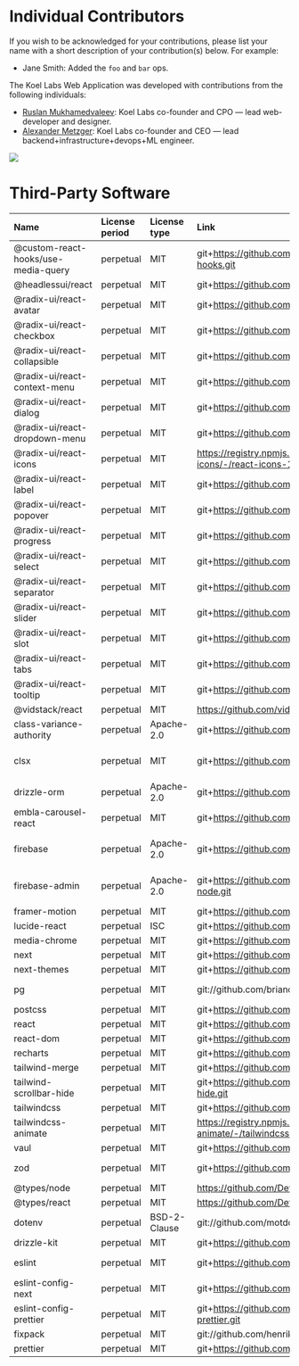 # Individual Contributors

If you wish to be acknowledged for your contributions, please list your name
with a short description of your contribution(s) below. For example:

- Jane Smith: Added the `foo` and `bar` ops.

The Koel Labs Web Application was developed with contributions from the following individuals:

- [Ruslan Mukhamedvaleev](https://www.ruslan.in/): Koel Labs co-founder and CPO — lead web-developer and designer.
- [Alexander Metzger](https://www.linkedin.com/in/alexander-le-metzger): Koel Labs co-founder and CEO — lead backend+infrastructure+devops+ML engineer.

<a href="https://github.com/KoelLabs/webapp/graphs/contributors">
  <img class="dark-light" src="https://contrib.rocks/image?repo=KoelLabs/webapp&anon=0&columns=20&max=100&r=true" />
</a>

# Third-Party Software

| Name                                | License period | License type | Link                                                                           | Author                                                                |
| :---------------------------------- | :------------- | :----------- | :----------------------------------------------------------------------------- | :-------------------------------------------------------------------- |
| @custom-react-hooks/use-media-query | perpetual      | MIT          | git+https://github.com/djkepa/custom-react-hooks.git                           | Bane Grozdanovic <banegrozdanovic@gmail.com>                          |
| @headlessui/react                   | perpetual      | MIT          | git+https://github.com/tailwindlabs/headlessui.git                             | n/a                                                                   |
| @radix-ui/react-avatar              | perpetual      | MIT          | git+https://github.com/radix-ui/primitives.git                                 | n/a                                                                   |
| @radix-ui/react-checkbox            | perpetual      | MIT          | git+https://github.com/radix-ui/primitives.git                                 | n/a                                                                   |
| @radix-ui/react-collapsible         | perpetual      | MIT          | git+https://github.com/radix-ui/primitives.git                                 | n/a                                                                   |
| @radix-ui/react-context-menu        | perpetual      | MIT          | git+https://github.com/radix-ui/primitives.git                                 | n/a                                                                   |
| @radix-ui/react-dialog              | perpetual      | MIT          | git+https://github.com/radix-ui/primitives.git                                 | n/a                                                                   |
| @radix-ui/react-dropdown-menu       | perpetual      | MIT          | git+https://github.com/radix-ui/primitives.git                                 | n/a                                                                   |
| @radix-ui/react-icons               | perpetual      | MIT          | https://registry.npmjs.org/@radix-ui/react-icons/-/react-icons-1.3.2.tgz       | n/a                                                                   |
| @radix-ui/react-label               | perpetual      | MIT          | git+https://github.com/radix-ui/primitives.git                                 | n/a                                                                   |
| @radix-ui/react-popover             | perpetual      | MIT          | git+https://github.com/radix-ui/primitives.git                                 | n/a                                                                   |
| @radix-ui/react-progress            | perpetual      | MIT          | git+https://github.com/radix-ui/primitives.git                                 | n/a                                                                   |
| @radix-ui/react-select              | perpetual      | MIT          | git+https://github.com/radix-ui/primitives.git                                 | n/a                                                                   |
| @radix-ui/react-separator           | perpetual      | MIT          | git+https://github.com/radix-ui/primitives.git                                 | n/a                                                                   |
| @radix-ui/react-slider              | perpetual      | MIT          | git+https://github.com/radix-ui/primitives.git                                 | n/a                                                                   |
| @radix-ui/react-slot                | perpetual      | MIT          | git+https://github.com/radix-ui/primitives.git                                 | n/a                                                                   |
| @radix-ui/react-tabs                | perpetual      | MIT          | git+https://github.com/radix-ui/primitives.git                                 | n/a                                                                   |
| @radix-ui/react-tooltip             | perpetual      | MIT          | git+https://github.com/radix-ui/primitives.git                                 | n/a                                                                   |
| @vidstack/react                     | perpetual      | MIT          | https://github.com/vidstack/player.git                                         | n/a                                                                   |
| class-variance-authority            | perpetual      | Apache-2.0   | git+https://github.com/joe-bell/cva.git                                        | Joe Bell (https://joebell.co.uk)                                      |
| clsx                                | perpetual      | MIT          | git+https://github.com/lukeed/clsx.git                                         | Luke Edwards luke.edwards05@gmail.com https://lukeed.com              |
| drizzle-orm                         | perpetual      | Apache-2.0   | git+https://github.com/drizzle-team/drizzle-orm.git                            | Drizzle Team                                                          |
| embla-carousel-react                | perpetual      | MIT          | git+https://github.com/davidjerleke/embla-carousel                             | David Jerleke                                                         |
| firebase                            | perpetual      | Apache-2.0   | git+https://github.com/firebase/firebase-js-sdk.git                            | Firebase <firebase-support@google.com> (https://firebase.google.com/) |
| firebase-admin                      | perpetual      | Apache-2.0   | git+https://github.com/firebase/firebase-admin-node.git                        | Firebase <firebase-support@google.com> (https://firebase.google.com/) |
| framer-motion                       | perpetual      | MIT          | git+https://github.com/motiondivision/motion.git                               | Framer                                                                |
| lucide-react                        | perpetual      | ISC          | git+https://github.com/lucide-icons/lucide.git                                 | Eric Fennis                                                           |
| media-chrome                        | perpetual      | MIT          | git+https://github.com/muxinc/media-chrome.git                                 | @muxinc                                                               |
| next                                | perpetual      | MIT          | git+https://github.com/vercel/next.js.git                                      | n/a                                                                   |
| next-themes                         | perpetual      | MIT          | git+https://github.com/pacocoursey/next-themes.git                             | n/a                                                                   |
| pg                                  | perpetual      | MIT          | git://github.com/brianc/node-postgres.git                                      | Brian Carlson <brian.m.carlson@gmail.com>                             |
| postcss                             | perpetual      | MIT          | git+https://github.com/postcss/postcss.git                                     | Andrey Sitnik <andrey@sitnik.ru>                                      |
| react                               | perpetual      | MIT          | git+https://github.com/facebook/react.git                                      | n/a                                                                   |
| react-dom                           | perpetual      | MIT          | git+https://github.com/facebook/react.git                                      | n/a                                                                   |
| recharts                            | perpetual      | MIT          | git+https://github.com/recharts/recharts.git                                   | recharts group                                                        |
| tailwind-merge                      | perpetual      | MIT          | git+https://github.com/dcastil/tailwind-merge.git                              | Dany Castillo                                                         |
| tailwind-scrollbar-hide             | perpetual      | MIT          | git+https://github.com/reslear/tailwind-scrollbar-hide.git                     | reslear                                                               |
| tailwindcss                         | perpetual      | MIT          | git+https://github.com/tailwindlabs/tailwindcss.git                            | n/a                                                                   |
| tailwindcss-animate                 | perpetual      | MIT          | https://registry.npmjs.org/tailwindcss-animate/-/tailwindcss-animate-1.0.7.tgz | Jamie Kyle <me@thejameskyle.com>                                      |
| vaul                                | perpetual      | MIT          | git+https://github.com/emilkowalski/vaul.git                                   | Emil Kowalski <e@emilkowal.ski>                                       |
| zod                                 | perpetual      | MIT          | git+https://github.com/colinhacks/zod.git                                      | Colin McDonnell <colin@colinhacks.com>                                |
| @types/node                         | perpetual      | MIT          | https://github.com/DefinitelyTyped/DefinitelyTyped.git                         | n/a                                                                   |
| @types/react                        | perpetual      | MIT          | https://github.com/DefinitelyTyped/DefinitelyTyped.git                         | n/a                                                                   |
| dotenv                              | perpetual      | BSD-2-Clause | git://github.com/motdotla/dotenv.git                                           | n/a                                                                   |
| drizzle-kit                         | perpetual      | MIT          | git+https://github.com/drizzle-team/drizzle-orm.git                            | Drizzle Team                                                          |
| eslint                              | perpetual      | MIT          | git+https://github.com/eslint/eslint.git                                       | Nicholas C. Zakas <nicholas+npm@nczconsulting.com>                    |
| eslint-config-next                  | perpetual      | MIT          | git+https://github.com/vercel/next.js.git                                      | n/a                                                                   |
| eslint-config-prettier              | perpetual      | MIT          | git+https://github.com/prettier/eslint-config-prettier.git                     | Simon Lydell                                                          |
| fixpack                             | perpetual      | MIT          | git://github.com/henrikjoreteg/fixpack.git                                     | Henrik Joreteg <henrik@andyet.net>                                    |
| prettier                            | perpetual      | MIT          | git+https://github.com/prettier/prettier.git                                   | James Long                                                            |
